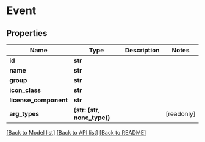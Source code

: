# Event


## Properties
Name | Type | Description | Notes
------------ | ------------- | ------------- | -------------
**id** | **str** |  | 
**name** | **str** |  | 
**group** | **str** |  | 
**icon_class** | **str** |  | 
**license_component** | **str** |  | 
**arg_types** | **{str: (str, none_type)}** |  | [readonly] 

[[Back to Model list]](../#documentation-for-models) [[Back to API list]](../#documentation-for-api-endpoints) [[Back to README]](../)


